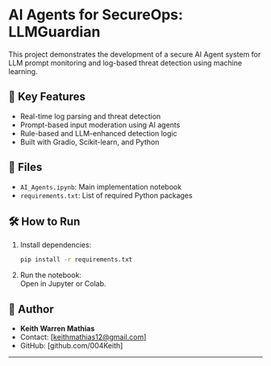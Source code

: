 # AI Agents for SecureOps: LLMGuardian

This project demonstrates the development of a secure AI Agent system for LLM prompt monitoring and log-based threat detection using machine learning.

## 🚀 Key Features
- Real-time log parsing and threat detection
- Prompt-based input moderation using AI agents
- Rule-based and LLM-enhanced detection logic
- Built with Gradio, Scikit-learn, and Python

## 📂 Files
- `AI_Agents.ipynb`: Main implementation notebook
- `requirements.txt`: List of required Python packages

## 🛠 How to Run
1. Install dependencies:  
   ```bash
   pip install -r requirements.txt
   ```
2. Run the notebook:  
   Open in Jupyter or Colab.

## 📌 Author
- **Keith Warren Mathias**
- Contact: [keithmathias12@gmail.com]
- GitHub: [github.com/004Keith]

---
